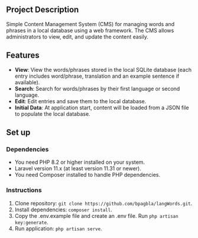 ## Project Description
Simple Content Management System (CMS) for managing words and phrases in a
local database using a web framework. The CMS allows administrators to view, edit,
and update the content easily.

## Features
- **View**: View the words/phrases stored in the local SQLite database (each entry includes word/phrase, translation and an example sentence if available).
- **Search**: Search for words/phrases by their first language or second language.
- **Edit**: Edit entries and save them to the local database.
- **Initial Data**: At application start, content will be loaded from a JSON file to populate the local database. 

## Set up
### Dependencies
- You need PHP 8.2 or higher installed on your system.
- Laravel version 11.x (at least version 11.31 or newer).
- You need Composer installed to handle PHP dependencies.

### Instructions
1. Clone repository: `git clone https://github.com/bpagbla/langWords.git`.
2. Install dependencies: `composer install`.
3. Copy the .env.example file and create an .env file. Run `php artisan key:generate`.
4. Run application: `php artisan serve`.
